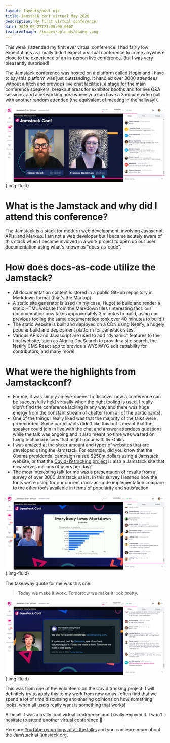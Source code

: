 ```yaml
---
layout: layouts/post.njk
title: Jamstack conf virtual May 2020
description: My first virtual conference!
date: 2020-05-27T23:00:00.000Z
featuredImage: /images/uploads/banner.png
---
```

This week I attended my first ever virtual conference. I had fairly low expectations as I really didn't expect a virtual conference to come anywhere close to the experience of an in-person live conference. But I was very pleasantly surprised!

The Jamstack conference was hosted on a platform called [Hopin](https://hopin.to/) and I have to say this platform was just outstanding. It handled over 3000 attendees without a hitch and provides live chat facilities, a stage for the main conference speakers, breakout areas for exhibitor booths and for live Q&A sessions, and a networking area where you can have a 3 minute video call with another random attendee (the equivalent of meeting in the hallway!).

![Harper Reed](/images/uploads/harperreed.png){.img-fluid}



# What is the Jamstack and why did I attend this conference?

The Jamstack is a stack for modern web development, involving Javascript, APIs, and Markup. I am not a web developer but I became acutely aware of this stack when I became involved in a work project to open up our user documentation using what's known as "docs-as-code". 



# How does docs-as-code utilize the Jamstack?

* All documentation content is stored in a public GitHub repository in Markdown format (that's the Markup)
* A static site generator is used (in my case, Hugo) to build and render a static HTML website from the Markdown files (interesting fact: our documentation now takes approximately 3 minutes to build, using our previous tooling the same documentation took over 40 minutes to build!)
* The static website is built and deployed on a CDN using Netlify, a hugely popular build and deployment platform for Jamstack sites.
* Various APIs and Javascript are used to add "dynamic" features to the final website, such as Algolia DocSearch to provide a site search, the Netlify CMS React app to provide a WYSIWYG edit capability for contributors, and many more!



# What were the highlights from Jamstackconf?

* For me, it was simply an eye-opener to discover how a conference can be successfully held virtually when the right tooling is used. I really didn't find the conference lacking in any way and there was huge energy from the constant stream of chatter from all of the participants!
* One of the things I really liked was that the majority of the talks were prerecorded. Some participants didn't like this but it meant that the speaker could join in live with the chat and answer attendees questions while the talk was ongoing and it also meant no time was wasted on fixing technical issues that might occur with live talks.
* I was amazed at the sheer amount and types of websites that are developed using the Jamstack. For example, did you know that the Obama presidential campaign raised $250m dollars using a Jamstack website, or that the [Covid-19 tracking project](https://covidtracking.com/) is also a Jamstack site that now serves millions of users per day?
* The most interesting talk for me was a presentation of results from a survey of over 3000 Jamstack users. In this survey I learned how the tools we're using for our current docs-as-code implementation compare to the other tools available in terms of popularity and satisfaction.

![Jamstack tools survey](/images/uploads/2020-05-27_15-00-08.png){.img-fluid}



The takeaway quote for me was this one:

> Today we make it work. Tomorrow we make it look pretty.

![Covid project quote](/images/uploads/covid19.png){.img-fluid}

This was from one of the volunteers on the Covid tracking project. I will definitely try to apply this to my work from now on as I often find that we spend a lot of time discussing and sharing opinions on how something looks, when all users really want is something that works!



All in all it was a really cool virtual conference and I really enjoyed it. I won't hesitate to attend another virtual conference 👏



Here are [YouTube recordings of all the talks](https://www.youtube.com/watch?v=w9yrrQBBKos&list=PL58Wk5g77lF8jzqp_1cViDf-WilJsAvqT) and you can learn more about the Jamstack at [jamstack.org](https://jamstack.org/).